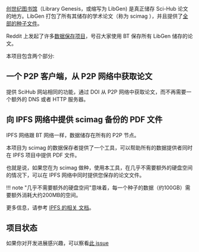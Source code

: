 [创世纪图书馆](https://zh.wikipedia.org/zh-cn/%E5%88%9B%E4%B8%96%E7%BA%AA%E5%9B%BE%E4%B9%A6%E9%A6%86)（Library Genesis，或缩写为 LibGen) 是真正储存 Sci-Hub 论文的地方。LibGen 打包了所有其储存的学术论文（称为 scimag ），并且提供了[全部的种子文件](https://libgen.rs/scimag/repository_torrent/)。

Reddit 上发起了许多[数据保存项目](https://www.reddit.com/r/DataHoarder/comments/nc27fv/rescue_mission_for_scihub_and_open_science_we_are/)，号召大家使用 BT 保存所有 LibGen 储存的论文。

本项目包含两个部分:

## 一个 P2P 客户端，从 P2P 网络中获取论文

提供 SciHub 网站相同的功能，通过 DOI 从 P2P 网络中获取论文，而不再需要一个额外的 DNS 或者 HTTP 服务器。

## 向 IPFS 网络中提供 scimag 备份的 PDF 文件

IPFS 网络跟 BT 网络一样，数据储存在所有的 P2P 节点。

本项目为 scimag 的数据保存者提供了一个工具，可以帮助所有的数据提供者同时在 IPFS 项目中提供 PDF 文件。

也就是说，如果您在为 scimag 做种，使用本工具，在几乎不需要额外的硬盘空间的情况下，可以在 IPFS 网络中同时提供您保存的论文文件。

<!-- prettier-ignore -->
!!! note
    "几乎不需要额外的硬盘空间"意味着，每一个种子的数据（约100GB）需要额外消耗大约200MB的空间。

更多信息，请参考 [IPFS 的相关 文档](./ipfs.md)。

## 项目状态

如果你对开发进展感兴趣，可以察看[此 issue](https://github.com/sci-hub-p2p/sci-hub-p2p/issues/2)
